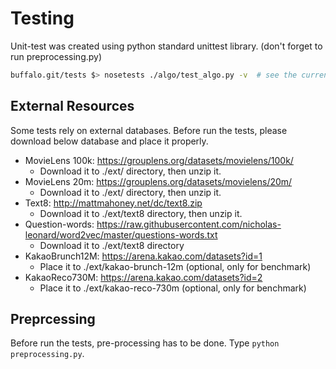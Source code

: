 # Testing
Unit-test was created using python standard unittest library. (don't forget to run preprocessing.py)

```bash
buffalo.git/tests $> nosetests ./algo/test_algo.py -v  # see the current directory
```

## External Resources
Some tests rely on external databases. Before run the tests, please download below database and place it properly.
  - MovieLens 100k: https://grouplens.org/datasets/movielens/100k/
    - Download it to ./ext/ directory, then unzip it.
  - MovieLens 20m: https://grouplens.org/datasets/movielens/20m/
    - Download it to ./ext/ directory, then unzip it.
  - Text8: http://mattmahoney.net/dc/text8.zip
    - Download it to ./ext/text8 directory, then unzip it.
  - Question-words: https://raw.githubusercontent.com/nicholas-leonard/word2vec/master/questions-words.txt
    - Download it to ./ext/text8 directory
  - KakaoBrunch12M: https://arena.kakao.com/datasets?id=1
    - Place it to ./ext/kakao-brunch-12m (optional, only for benchmark)
  - KakaoReco730M: https://arena.kakao.com/datasets?id=2
    - Place it to ./ext/kakao-reco-730m (optional, only for benchmark)

## Preprcessing
Before run the tests, pre-processing has to be done. Type `python preprocessing.py`.
